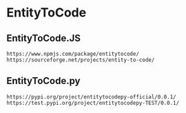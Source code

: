 # EntityToCode

## EntityToCode.JS

    https://www.npmjs.com/package/entitytocode/
    https://sourceforge.net/projects/entity-to-code/

## EntityToCode.py

    https://pypi.org/project/entitytocodepy-official/0.0.1/
    https://test.pypi.org/project/entitytocodepy-TEST/0.0.1/

